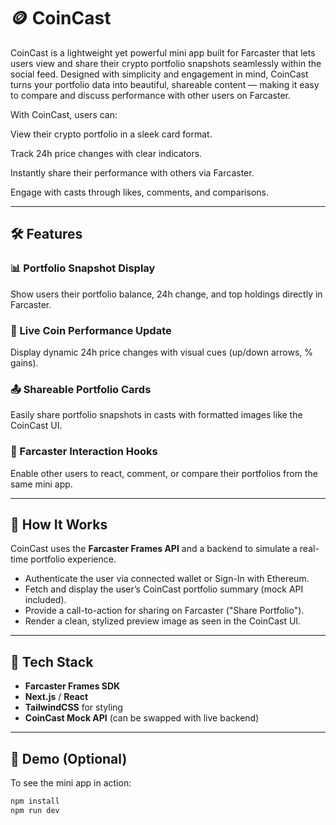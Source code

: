 # 🪙 CoinCast

CoinCast is a lightweight yet powerful mini app built for Farcaster that lets users view and share their crypto portfolio snapshots seamlessly within the social feed. Designed with simplicity and engagement in mind, CoinCast turns your portfolio data into beautiful, shareable content — making it easy to compare and discuss performance with other users on Farcaster.

With CoinCast, users can:

View their crypto portfolio in a sleek card format.

Track 24h price changes with clear indicators.

Instantly share their performance with others via Farcaster.

Engage with casts through likes, comments, and comparisons.

---

## 🛠 Features

### 📊 Portfolio Snapshot Display  
Show users their portfolio balance, 24h change, and top holdings directly in Farcaster.

### 🔄 Live Coin Performance Update  
Display dynamic 24h price changes with visual cues (up/down arrows, % gains).

### 📤 Shareable Portfolio Cards  
Easily share portfolio snapshots in casts with formatted images like the CoinCast UI.

### 💬 Farcaster Interaction Hooks  
Enable other users to react, comment, or compare their portfolios from the same mini app.

---

## 🚀 How It Works

CoinCast uses the **Farcaster Frames API** and a backend to simulate a real-time portfolio experience.

- Authenticate the user via connected wallet or Sign-In with Ethereum.
- Fetch and display the user’s CoinCast portfolio summary (mock API included).
- Provide a call-to-action for sharing on Farcaster ("Share Portfolio").
- Render a clean, stylized preview image as seen in the CoinCast UI.

---

## 🧩 Tech Stack

- **Farcaster Frames SDK**
- **Next.js** / **React**
- **TailwindCSS** for styling
- **CoinCast Mock API** (can be swapped with live backend)

---

## 🧪 Demo (Optional)

To see the mini app in action:

```bash
npm install
npm run dev
